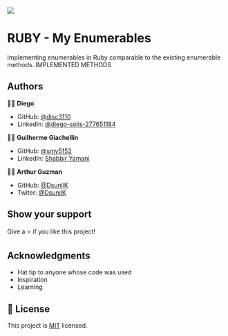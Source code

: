 ![](https://img.shields.io/badge/Microverse-blueviolet)

# RUBY - My Enumerables

Implementing enumerables in Ruby comparable to the existing enumerable methods.
IMPLEMENTED METHODS

## Authors

🧑‍💻 **Diego**

- GitHub: [@disc3110](https://github.com/disc3110)
- LinkedIn: [@diego-solis-277651184](https://www.linkedin.com/in/diego-solis-277651184/)

🧑‍💻 **Guilherme Giachellin**

- GitHub: [@smy5152](https://github.com/GuilhermeGiachellin)
- LinkedIn: [Shabbir Yamani](https://www.linkedin.com/in/guilherme-giachellin-2599771b9/)

🧑‍💻 **Arthur Guzman**

- GitHub: [@DsunilK](https://github.com/ArthurGC)
- Twiter: [@DsunilK](https://www.linkedin.com/in/alxguzmanc/)

## Show your support

Give a ⭐️ if you like this project!

## Acknowledgments

- Hat tip to anyone whose code was used
- Inspiration
- Learning

## 📝 License

This project is [MIT](./LICENSE) licensed.